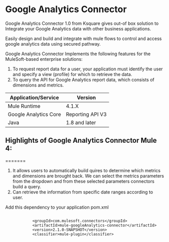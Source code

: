 # Google Analytics Connector

Google Analytics Connector 1.0 from Ksquare gives out-of box solution to Integrate your Google Analytics data with other business applications.


Easily design and build and integrate with mule flows to control and access google analytics data using secured pathway.

Google Analytics Connector Implements the following features for the MuleSoft-based enterprise solutions:
1) To request report data for a user, your application must identify the user and specify a view (profile) for which to retrieve the data.
2) To query the API for Google Analytics report data, which consists of dimensions and metrics.



Application/Service  |	Version
-------------------  | ----------
Mule Runtime	     |  4.1.X
Google Analytics Core|  Reporting API	V3
Java	             |  1.8 and later





## Highlights of Google Analytics Connector Mule 4:
=======


1.	It allows users to automatically build quires to determine which metrics and dimensions are brought back. We can select the metrics parameters from the dropdown and from these selected parameters connectors build a query.
2. Can retrieve the information from specific date ranges according to user.

Add this dependency to your application pom.xml
```

            <groupId>com.mulesoft.connectors</groupId>
            <artifactId>mule-googleAnalytics-connector</artifactId>
            <version>2.1.0-SNAPSHOT</version>
            <classifier>mule-plugin</classifier>

```
